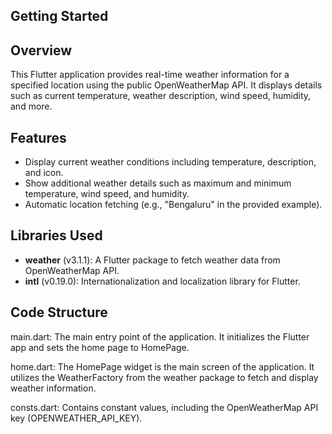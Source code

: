 ## Getting Started

## Overview
This Flutter application provides real-time weather information for a specified location using the public OpenWeatherMap API. It displays details such as current temperature, weather description, wind speed, humidity, and more.

## Features

- Display current weather conditions including temperature, description, and icon.
- Show additional weather details such as maximum and minimum temperature, wind speed, and humidity.
- Automatic location fetching (e.g., "Bengaluru" in the provided example).

## Libraries Used

- **weather** (v3.1.1): A Flutter package to fetch weather data from OpenWeatherMap API.
- **intl** (v0.19.0): Internationalization and localization library for Flutter.

## Code Structure
main.dart: The main entry point of the application. It initializes the Flutter app and sets the home page to HomePage.

home.dart: The HomePage widget is the main screen of the application. It utilizes the WeatherFactory from the weather package to fetch and display weather information.

consts.dart: Contains constant values, including the OpenWeatherMap API key (OPENWEATHER_API_KEY).

